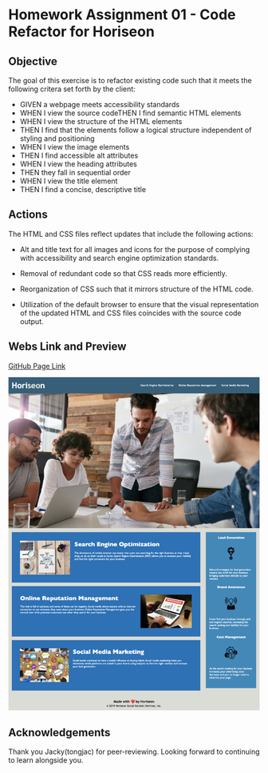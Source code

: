 # Homework Assignment 01 - Code Refactor for Horiseon

## Objective
The goal of this exercise is to refactor existing code such that it meets the following critera set forth by the client:

- GIVEN a webpage meets accessibility standards
- WHEN I view the source codeTHEN I find semantic HTML elements
- WHEN I view the structure of the HTML elements
- THEN I find that the elements follow a logical structure independent of styling and positioning
- WHEN I view the image elements
- THEN I find accessible alt attributes
- WHEN I view the heading attributes
- THEN they fall in sequential order
- WHEN I view the title element
- THEN I find a concise, descriptive title

## Actions
The HTML and CSS files reflect updates that include the following actions:

  * Alt and title text for all images and icons for the purpose of complying with accessibility and search engine optimization standards.

  * Removal of redundant code so that CSS reads more efficiently.

  * Reorganization of CSS such that it mirrors structure of the HTML code.

  * Utilization of the default browser to ensure that the visual representation of the updated HTML and CSS files coincides with the source code output.


## Webs Link and Preview

[GitHub Page Link](https://bracamon.github.io/bracamon_hw_01/)

![Horiseon Web Preview](./assets/images/horiseon_website_preview.png)


## Acknowledgements

Thank you Jacky(tongjac) for peer-reviewing. Looking forward to continuing to learn alongside you.
